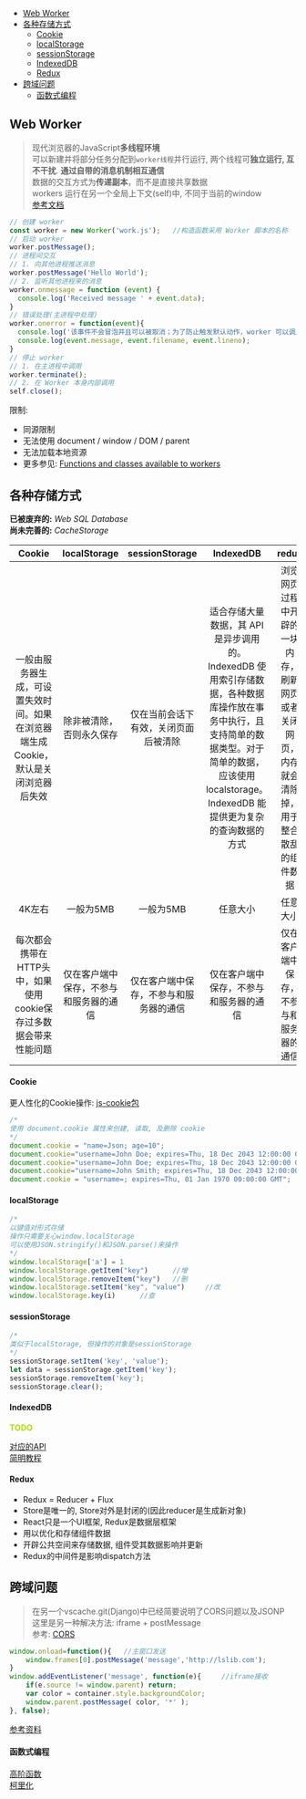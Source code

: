 <!-- TOC -->

- [Web Worker](#web-worker)
- [各种存储方式](#各种存储方式)
    - [Cookie](#cookie)
    - [localStorage](#localstorage)
    - [sessionStorage](#sessionstorage)
    - [IndexedDB](#indexeddb)
    - [Redux](#redux)
- [跨域问题](#跨域问题)
    - [函数式编程](#函数式编程)

<!-- /TOC -->
## Web Worker
> 现代浏览器的JavaScript**多线程环境**<br>
> 可以新建并将部分任务分配到`worker线程`并行运行, 两个线程可**独立运行, 互不干扰**. **通过自带的消息机制相互通信**<br>
> 数据的交互方式为**传递副本**，而不是直接共享数据<br>
> workers 运行在另一个全局上下文(self)中, 不同于当前的window<br>
> [参考文档](https://developer.mozilla.org/zh-CN/docs/Web/API/Web_Workers_API/Using_web_workers)

```js
// 创建 worker
const worker = new Worker('work.js');   //构造函数采用 Worker 脚本的名称
// 启动 worker
worker.postMessage();
// 进程间交互
// 1. 向其他进程推送消息
worker.postMessage('Hello World');
// 2. 监听其他进程来的消息
worker.onmessage = function (event) {
  console.log('Received message ' + event.data);
}
// 错误处理(主进程中处理)
worker.onerror = function(event){
  console.log('该事件不会冒泡并且可以被取消；为了防止触发默认动作，worker 可以调用错误事件的 preventDefault()方法');
  console.log(event.message, event.filename, event.lineno);   
}
// 停止 worker
// 1. 在主进程中调用
worker.terminate();
// 2. 在 Worker 本身内部调用
self.close();
```
限制:<br>

+ 同源限制
+ 无法使用 document / window / DOM / parent
+ 无法加载本地资源
+ 更多参见: [Functions and classes available to workers](https://developer.mozilla.org/en-US/docs/Web/API/Web_Workers_API/Functions_and_classes_available_to_workers)

## 各种存储方式
**已被废弃的:** *Web SQL Database*<br>
**尚未完善的:** *CacheStorage*

|Cookie|localStorage|sessionStorage|IndexedDB|redux|
|:-:|:-:|:-:|:-:|:-:|
|一般由服务器生成，可设置失效时间。如果在浏览器端生成Cookie，默认是关闭浏览器后失效|除非被清除，否则永久保存|仅在当前会话下有效，关闭页面后被清除|适合存储大量数据，其 API 是异步调用的。IndexedDB 使用索引存储数据，各种数据库操作放在事务中执行，且支持简单的数据类型。对于简单的数据，应该使用 localstorage。IndexedDB 能提供更为复杂的查询数据的方式|浏览网页过程中开辟的一块内存，刷新网页或者关闭网页，内存就会清除掉，用于整合散乱的组件数据|
|4K左右|一般为5MB|一般为5MB|任意大小|任意大小|
|每次都会携带在HTTP头中，如果使用cookie保存过多数据会带来性能问题|仅在客户端中保存，不参与和服务器的通信|仅在客户端中保存，不参与和服务器的通信|仅在客户端中保存，不参与和服务器的通信|仅在客户端中保存，不参与和服务器的通信|

#### Cookie
更人性化的Cookie操作: [js-cookie包](https://www.npmjs.com/package/js-cookie)
```js
/*
使用 document.cookie 属性来创建, 读取, 及删除 cookie
*/
document.cookie = "name=Json; age=10";
document.cookie="username=John Doe; expires=Thu, 18 Dec 2043 12:00:00 GMT"; //expires设置过期时间
document.cookie="username=John Doe; expires=Thu, 18 Dec 2043 12:00:00 GMT; path=/"; //path指定cookie路径
document.cookie="username=John Smith; expires=Thu, 18 Dec 2043 12:00:00 GMT; path=/";   //修改即覆盖
document.cookie = "username=; expires=Thu, 01 Jan 1970 00:00:00 GMT";   //设置 expires 参数为以前的时间即可删除cookie
```
#### localStorage
```js
/*
以键值对形式存储
操作只需要关心window.localStorage
可以使用JSON.stringify()和JSON.parse()来操作
*/
window.localStorage['a'] = 1
window.localStorage.getItem("key")      //增
window.localStorage.removeItem("key")   //删
window.localStorage.setItem("key", "value")     //改
window.localStorage.key(i)      //查
```
#### sessionStorage
```js
/*
类似于localStorage, 但操作的对象是sessionStorage
*/
sessionStorage.setItem('key', 'value');
let data = sessionStorage.getItem('key');
sessionStorage.removeItem('key');
sessionStorage.clear();
```
#### IndexedDB
<strong style="color: #afdc01">TODO</strong>

[对应的API](https://developer.mozilla.org/zh-CN/docs/Web/API/IndexedDB_API)<br/>
[简明教程](https://www.jianshu.com/p/ca838ff7e4d8)<br/>
#### Redux
+ Redux = Reducer + Flux
+ Store是唯一的, Store对外是封闭的(因此reducer是生成新对象)
+ React只是一个UI框架, Redux是数据层框架
+ 用以优化和存储组件数据
+ 开辟公共空间来存储数据, 组件受其数据影响并更新
+ Redux的中间件是影响dispatch方法

## 跨域问题
> 在另一个vscache.git(Django)中已经简要说明了CORS问题以及JSONP<br/>
> 这里是另一种解决方法: iframe + postMessage<br/>
> 参考: [CORS](https://developer.mozilla.org/zh-CN/docs/tag/CORS)

```js
window.onload=function(){   //主窗口发送
    window.frames[0].postMessage('message','http://lslib.com');
}
window.addEventListener('message', function(e){     //iframe接收
    if(e.source != window.parent) return;
    var color = container.style.backgroundColor;
    window.parent.postMessage( color, '*' );
}, false);
```
[参考资料](https://dwqs.gitbooks.io/frontenddevhandbook/content/)

#### 函数式编程
[高阶函数](https://segmentfault.com/a/1190000017569569)<br>
[柯里化](https://segmentfault.com/a/1190000006096034#articleHeader1)
